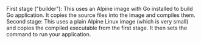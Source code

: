 First stage ("builder"): This uses an Alpine image with Go installed to build Go application. It copies the source files into the image and compiles them.\
Second stage: This uses a plain Alpine Linux image (which is very small) and copies the compiled executable from the first stage. It then sets the command to run your application.
